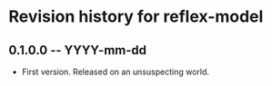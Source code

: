 # Revision history for reflex-model

## 0.1.0.0  -- YYYY-mm-dd

* First version. Released on an unsuspecting world.
